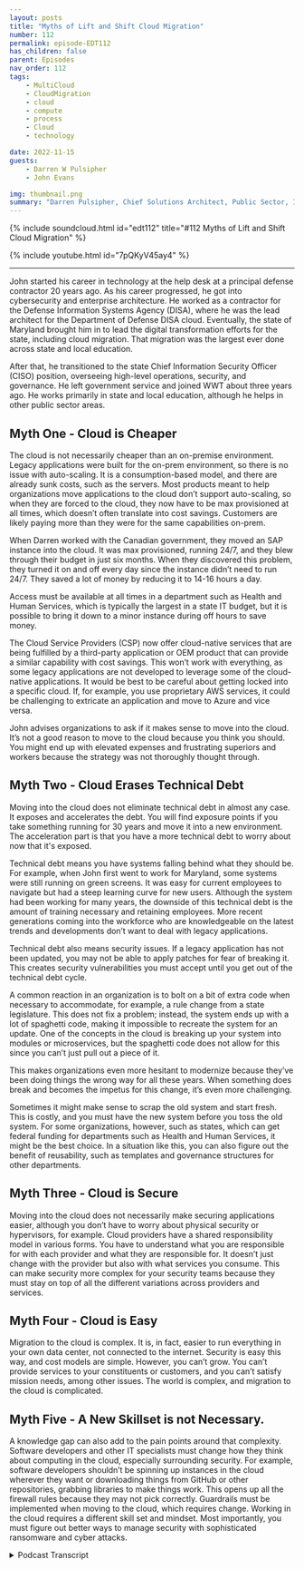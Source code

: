```yaml
---
layout: posts
title: "Myths of Lift and Shift Cloud Migration"
number: 112
permalink: episode-EDT112
has_children: false
parent: Episodes
nav_order: 112
tags:
    - MultiCloud
    - CloudMigration
    - cloud
    - compute
    - process
    - Cloud
    - technology

date: 2022-11-15
guests:
    - Darren W Pulsipher
    - John Evans

img: thumbnail.png
summary: "Darren Pulsipher, Chief Solutions Architect, Public Sector, Intel, and John Evans, Chief Technology Advisor, WWT, discuss five lift and shift cloud migration myths."
---
```


{% include soundcloud.html id="edt112" title="#112 Myths of Lift and Shift Cloud Migration" %}

{% include youtube.html id="7pQKyV45ay4" %}

---

John started his career in technology at the help desk at a principal defense contractor 20 years ago. As his career progressed, he got into cybersecurity and enterprise architecture. He worked as a contractor for the Defense Information Systems Agency (DISA), where he was the lead architect for the Department of Defense DISA cloud. Eventually, the state of Maryland brought him in to lead the digital transformation efforts for the state, including cloud migration. That migration was the largest ever done across state and local education.

After that, he transitioned to the state Chief Information Security Officer (CISO) position, overseeing high-level operations, security, and governance. He left government service and joined WWT about three years ago. He works primarily in state and local education, although he helps in other public sector areas.

## Myth One - Cloud is Cheaper

The cloud is not necessarily cheaper than an on-premise environment. Legacy applications were built for the on-prem environment, so there is no issue with auto-scaling. It is a  consumption-based model, and there are already sunk costs, such as the servers. Most products meant to help organizations move applications to the cloud don’t support auto-scaling, so when they are forced to the cloud, they now have to be max provisioned at all times, which doesn’t often translate into cost savings. Customers are likely paying more than they were for the same capabilities on-prem.

When Darren worked with the Canadian government, they moved an SAP instance into the cloud. It was max provisioned, running 24/7, and they blew through their budget in just six months. When they discovered this problem, they turned it on and off every day since the instance didn’t need to run 24/7. They saved a lot of money by reducing it to 14-16 hours a day.

Access must be available at all times in a department such as Health and Human Services, which is typically the largest in a state IT budget, but it is possible to bring it down to a minor instance during off hours to save money.

The Cloud Service Providers (CSP) now offer cloud-native services that are being fulfilled by a third-party application or OEM product that can provide a similar capability with cost savings.  This won’t work with everything, as some legacy applications are not developed to leverage some of the cloud-native applications. It would be best to be careful about getting locked into a specific cloud. If, for example, you use proprietary AWS services, it could be challenging to extricate an application and move to Azure and vice versa.

John advises organizations to ask if it makes sense to move into the cloud. It’s not a good reason to move to the cloud because you think you should. You might end up with elevated expenses and frustrating superiors and workers because the strategy was not thoroughly thought through.

## Myth Two - Cloud Erases Technical Debt

Moving into the cloud does not eliminate technical debt in almost any case. It exposes and accelerates the debt. You will find exposure points if you take something running for 30 years and move it into a new environment. The acceleration part is that you have a more technical debt to worry about now that it's exposed.

Technical debt means you have systems falling behind what they should be. For example, when John first went to work for Maryland, some systems were still running on green screens. It was easy for current employees to navigate but had a steep learning curve for new users. Although the system had been working for many years, the downside of this technical debt is the amount of training necessary and retaining employees. More recent generations coming into the workforce who are knowledgeable on the latest trends and developments don’t want to deal with legacy applications.

Technical debt also means security issues. If a legacy application has not been updated, you may not be able to apply patches for fear of breaking it. This creates security vulnerabilities you must accept until you get out of the technical debt cycle.

A common reaction in an organization is to bolt on a bit of extra code when necessary to accommodate, for example, a rule change from a state legislature. This does not fix a problem; instead, the system ends up with a lot of spaghetti code, making it impossible to recreate the system for an update. One of the concepts in the cloud is breaking up your system into modules or microservices, but the spaghetti code does not allow for this since you can’t just pull out a piece of it.

This makes organizations even more hesitant to modernize because they’ve been doing things the wrong way for all these years. When something does break and becomes the impetus for this change, it’s even more challenging.

Sometimes it might make sense to scrap the old system and start fresh. This is costly, and you must have the new system before you toss the old system. For some organizations, however,  such as states, which can get federal funding for departments such as Health and Human Services, it might be the best choice. In a situation like this, you can also figure out the benefit of reusability, such as templates and governance structures for other departments.

## Myth Three - Cloud is Secure

Moving into the cloud does not necessarily make securing applications easier, although you don’t have to worry about physical security or hypervisors, for example. Cloud providers have a shared responsibility model in various forms. You have to understand what you are responsible for with each provider and what they are responsible for. It doesn’t just change with the provider but also with what services you consume. This can make security more complex for your security teams because they must stay on top of all the different variations across providers and services.

## Myth Four - Cloud is Easy

Migration to the cloud is complex. It is, in fact, easier to run everything in your own data center, not connected to the internet. Security is easy this way, and cost models are simple. However, you can’t grow. You can’t provide services to your constituents or customers, and you can’t satisfy mission needs, among other issues. The world is complex, and migration to the cloud is complicated.

## Myth Five - A New Skillset is not Necessary.

A knowledge gap can also add to the pain points around that complexity. Software developers and other IT specialists must change how they think about computing in the cloud, especially surrounding security. For example, software developers shouldn’t be spinning up instances in the cloud wherever they want or downloading things from GitHub or other repositories, grabbing libraries to make things work. This opens up all the firewall rules because they may not pick correctly. Guardrails must be implemented when moving to the cloud, which requires change. Working in the cloud requires a different skill set and mindset. Most importantly, you must figure out better ways to manage security with sophisticated ransomware and cyber attacks.


<details>
<summary> Podcast Transcript </summary>

<p>﻿1</p>
<p>Hello, this is Darren</p>
<p>Pulsipher, chief solutionarchitect of public sector at Intel.</p>
<p>And welcome to Embracing</p>
<p>Digital Transformation,where we investigate effective change,leveragingpeople, process and technology.</p>
<p>On today's episode, the Myths of Liftand Shift to the Cloud with special guest</p>
<p>John Evans, Chief Technology Advisorat WWT John, welcome to the show.</p>
<p>And thank you for for for having me.</p>
<p>It's my pleasure.</p>
<p>You come highly regardedfrom someone that left</p>
<p>WWT and came to Intel and that's Hannah.</p>
<p>I know you know who Hannah is,and we're glad we have her.</p>
<p>Sorry we stole her from you.</p>
<p>But we're happyto have Hannah on our team.</p>
<p>So a shout out to Hannah on that one?</p>
<p>Absolutely. She definitely deserves it.</p>
<p>I'm still a little bitter.</p>
<p>I'm totally kidding. But no.</p>
<p>And it is is is awesome.</p>
<p>I totally concur. They'regreat.</p>
<p>So, John, tell us a little bitabout your background and your history,how you got involved in technologyand all that.</p>
<p>Okay.</p>
<p>So been involved in technologyfor about 20 years now,started actually during collegein a in a helpdesk.</p>
<p>So I think that's not an uncommon startfor a lot of technologistsstarting off and helped us.</p>
<p>But I started off doing Tierone support in amajor defense contractor, helped ustheir internal help helpdesk and thenjust started moving on from from theremove that into a NOCas a service type of positionstarted getting moreinto the cybersecurity side the enterprisearchitecture side worked for DISAfor a few years as a contractorhelping to architect the DOD,the DISA Cloud.</p>
<p>I was one of the lead architects for thatand theneventually came to the state of Marylandwhere I was brought in to leadthe cloud migration, digitaltransformation efforts for the state.</p>
<p>They became aware of the work</p>
<p>I'd done on the cloud, so they brought mein to help out with their cloudand after a few yearsof doing that,</p>
<p>I transitioned to the State CSO position.</p>
<p>So got to seeat a at a high level,got to do the operationsside as well as the securityand governance side.</p>
<p>And then about three years ago</p>
<p>I left government serviceand came over to WWTand it's been awesome here since.</p>
<p>So are you still doing a lotin the public sector with WWT?</p>
<p>I mean, because your whole careerhas been in the public sector.</p>
<p>Yeah, no doubt. Yeah, absolutely.</p>
<p>I work primarily in state,local and education.</p>
<p>Help out a little bitin some other public sector.</p>
<p>But I've really kind of focusedmore on the statelocal in educationover the last year or so.</p>
<p>I guess there's still help outin some other areas, things like,you know, zerotrust road maps coming up with the</p>
<p>WWT sort of way of doing things and cybercyber consulting.</p>
<p>So those types of of initiatives that arekind of crossing the different verticalswithin public sector.</p>
<p>I still help out with,with, with those as as well.</p>
<p>You know whatwe're going to have to are non-retail.</p>
<p>You have to come back on the showand talk about securitysince you were a see.</p>
<p>So we're going to have to do thatbut not today.</p>
<p>Today, today we're doing lift and shiftthe myth of lift and shift.</p>
<p>You've done several cloud migrations.</p>
<p>It sounds like.</p>
<p>I've I've beenvery involved in two very large ones.</p>
<p>So if you think ofthe Department of Defense, that's yeah.</p>
<p>Yeah. That's a huge. One.</p>
<p>And then State of Maryland is a</p>
<p>I just learned this actuallyabout a couple of months agotalking to one of the major cloud serviceproviders that the program I let it</p>
<p>Maryland is still the largestcloud migration ever to be doneacross state local education.</p>
<p>So wow that's amazing. Yeah.</p>
<p>So 2 to 2 pretty big ones.</p>
<p>All right.</p>
<p>So a lot of we we all want to hearwe all want to hear how that went.</p>
<p>Right.</p>
<p>And we and we name the episode todaythe the myths of lift and shift.</p>
<p>I've I've seen this myself</p>
<p>I've helped some organizationsgo through this migrationand the way that cloud is soldinitially was just move your workloadsjust move everything right.</p>
<p>And so what have you found?</p>
<p>Well, I mean, let's start off at rightat the beginning with that firstwhat's the first myth?</p>
<p>So I think that there's kind of four majorlifts, I guess.</p>
<p>But let's start with the.</p>
<p>First one beingclouds cheaper.</p>
<p>And it's not not necessarily,you know, when you lift and shift,a lot of the timesyour applications were builtfor an on premise environment.</p>
<p>So there was no issue with thingslike auto scaling.</p>
<p>They didn't have to bedevelopedwith some of these cloud concepts in mind.</p>
<p>Some of thesemore of consumption basedconcepts in mind.</p>
<p>So when you think about auto scaling,that wasn't somethingthat was built into a lot of your legacyapplications.</p>
<p>So and, and a lot of the</p>
<p>I don't want to mentionany names of, of products,but there's products out therethat will help customersor help organizationsmove an application into the cloudmajority of those productsdon't support auto scaling either.</p>
<p>So what you've got is when you moveyour application to the cloud, younow have to be max provisioned at alltimes.</p>
<p>Being max provisioning all at all timesmeans a lot more money,whichdoesn't often translate into cost savings,especially if you've already paidfor a server, you already paid forwhatever environment you'reyou're hosting the applicationand now you move it in the cloud,you're having to max provision at at alltimes.</p>
<p>You're not able to automate scale.</p>
<p>So you're not really makinguse of a consumption based model which isthe main costsavings mechanism in the cloud.</p>
<p>And now customers are actually paying morethan they werefor the same capability on premise.</p>
<p>You know, I have a great example that Iwas doing work in the Canadian governmentand this was at the early days of themusing the cloudand they moved in SFP instanceinto the cloud and SAP.</p>
<p>And since that they ranand they moved it in the cloud.</p>
<p>Same thing, Max provisioned runningand they blew through their budgetjust blew through itright in like six months,the year budget completely blew fluid inand they were complainingback to the cloudservice provider,what in the world is going on here?</p>
<p>And they quickly learned that well,that instancedid not need to be running 24 seven.</p>
<p>They only really needed it</p>
<p>I think they finally got it downto 14 five.</p>
<p>So they actually turned it on and offevery day.</p>
<p>Yeah.</p>
<p>Which it sounds silly, but.</p>
<p>But it saved them gobs of money.</p>
<p>So you're right,it's a different mentalitybecause the cost is consumption based,which isa completely different model than whatwe're used to in in our data center.</p>
<p>It's sunk costs in our data center. Right.</p>
<p>Yeah.</p>
<p>Well, and you know, if you think about</p>
<p>Health and Human Services,which is typically the largest,</p>
<p>I would say it budgetwithin state government,if you just think about that,we can't turn off a lot of the accessto these services, you know, applicationsfor eligibility servicesas a for instance, you can't turn them offa certain times of day.</p>
<p>They have to be available all the time.</p>
<p>But if you're able to auto scale,</p>
<p>I mean, you couldyou could bring that downto the smallest instance,probably that, you know, a cloud serviceprovider or CSP offers,you know, in those off hours.</p>
<p>So it's still running,is still there, still available.</p>
<p>Somebody needs it, but you're hardlyrunning through any money at all.</p>
<p>Whereas if you're not able to auto scale,you're not coming down to a small instanceand you're having to run at thatlarge size,even in those hours where nobody's used.</p>
<p>So it is is that the main saveror is that the main thingthat helps realize that cloud is cheaper,is understanding the consumption modeland in changing the your operationsand or your applicationto fit that model better?</p>
<p>Or are there other factors that are inthat are contributing to your your bill?</p>
<p>So there's others, but that one'sprobably the easiest to to talk through.</p>
<p>And it's got it'sarguably the largest cost savingsmechanism is that that auto scalingthe consumption base based modelother things that you can considerthat I would sayyou could put into that same bucketare some of the cloud native services.</p>
<p>So each of the cloud providers,each of the CSP offersservices thatnow inmost organizations are being fulfilledby some third party applicationson some OEM product.</p>
<p>Now, if you move into the cloud,you'll typically geta cost savingsfor a similar type of capability.</p>
<p>They typically most of the CCP's offersome of those capabilitiesat a pricethat would be less than if you were to goto a third party vendor, an OEM,whatever you were in.</p>
<p>Running yourselfin. Your on premise environment.</p>
<p>And a lot of timesit'll be managed or in someat some level managed by by the CSP.</p>
<p>So there's, you know, the potential thereto take some work off of your workforce.</p>
<p>Also.</p>
<p>So there's a lot of attractive piecesto doing that.</p>
<p>Part of the problem,there's a couple of problems with that.</p>
<p>One is, again, a lot of these legacyapplications, they're not developedto be able to leveragesome of the cloud native applications.</p>
<p>So you won't be able to do everyeverything that, you know,you read a white paper maybe, and sayshow great the CSP offering is.</p>
<p>Your applicationmay not be able to consume that.</p>
<p>The other issue there is lock in.</p>
<p>So if you use those services quite a bit,it's very easyto get locked in to that specific cloudif you need to for some reason,whether it's cost, whether it's licensing,you need to move your applicationnow to another cloud environment.</p>
<p>But you know, just say innot trying to sayone is better than the other by any means,let's say you need to move from the U.S.to to to Azure.</p>
<p>If you've used a whole bunch of services,it could be very difficult for youto extricate your application,you know, break all the tieswith the services, move to Azure.</p>
<p>But the same is exactly true.</p>
<p>Moving from Azure table use.</p>
<p>I'm not I was just using the right.</p>
<p>Now it's that typical vendorlockdown thing that people worry about.</p>
<p>Right and it's real in the cloud for sure.</p>
<p>It's probably more soit's it's more of a concern, I would say,in the cloud than I've seen itbe in the past, because you canleverage so many services acrossso many different areasof of your stack.</p>
<p>You know what it kind of reminds me of?</p>
<p>It reminds me of the server warsin the nineties and early 2000.</p>
<p>Do you remember thatyou had to compile your codefor Solaris or Ajax or HP Unix?</p>
<p>And then Linux came alongand rattled everyone's cages.</p>
<p>And now we don't worry about stufflike that.</p>
<p>Yeah. At all in the data center.</p>
<p>So I'm wondering,do you think we'll ever get to the pointwhere the cloud service providersare relying on proprietary</p>
<p>SAS offerings that lock people in?</p>
<p>Do you think the people will getfrustrated enough where they move to likewhat happened with Linux?</p>
<p>I Linux was just earth shatteringto all these big companies that hadthese proprietary operating systems.</p>
<p>I don't know that the CCP'swill want to do that only because it.</p>
<p>Well, yeah, Iif I'm locked into your environment,</p>
<p>I'm going to keep paying youmy consumption costs.</p>
<p>So there's is sort of that's whythey offer it at a lowercost is to get you locked in is.</p>
<p>That is to get you. Locked. Yeah.</p>
<p>So that you'reyou're then going to continuepaying consumption cost to themand not move off to anotherclass. So they all sort of</p>
<p>I would guess.</p>
<p>Like a drug dealer,let's just say what it is.</p>
<p>Okay. Well.</p>
<p>They probablythey want to get you hooked now.</p>
<p>Of course they do.</p>
<p>I mean, this isthis is a normal business model, right?</p>
<p>I'm going to entice youwith better services at a lower priceto get you locked in so that you canconsume additional services.</p>
<p>Yeah. Yeah.</p>
<p>I but you still bring back the pointthat sometimes your legacy applicationsthat maybe you can't afford todate, you can't afford to.</p>
<p>What's the rightwhere you can't afford to replacethat may prevent youfrom actually moving to the cloudand or using some of these servicesbecause of the cost.</p>
<p>I would say good I Mike,</p>
<p>I would say don't move into the cloudunless you can do it the right way.</p>
<p>And I think that's part of why, you know,we want to call it that's part of whythis ismaybe called the myth of lift and shift.</p>
<p>If you'reif you're not able to move into the cloudfor whatever reason,if you're not able to do it the right way,take a good, hard look in the mirrorand say, why am I moving into the cloud?</p>
<p>Why am I, you know,what is my reason for doing this?</p>
<p>Maybe you haveyou know, legislationthat says that you have tomove into the cloudor we have to be out of a data center.</p>
<p>Okay. Well,that that that's a good reason.</p>
<p>That's a pretty big motivator right there.</p>
<p>That's a great reason.</p>
<p>But if it's just to saythat you're in the cloud,you know. Not a good.</p>
<p>Not not a good reason, you're probablygoing end up costing yourself more.</p>
<p>You're probably going to end upfrustrating both your superiorsand your workers because the strategyhasn't been fully thoughtthrough.</p>
<p>Let's talk about technical here.</p>
<p>This is a good one. Okay.</p>
<p>Yeah. Yeah.</p>
<p>Because I'm seeing this in in huge droves.</p>
<p>Right.</p>
<p>It's a big.</p>
<p>Problem. Absolutely.</p>
<p>And people think a lot of timesthat by moving into the cloud that they'regoing to fix their technical debtor eliminate theirsome portion of their technical debt.</p>
<p>Doing the lift and shift doesn'teliminate your technical debt.</p>
<p>In almost any case.</p>
<p>That doesn'tit actually expose it more 100%.</p>
<p>That was going to be the next point.</p>
<p>It can expose itmore and accelerate it evenaway. Explain it.</p>
<p>I understand the exposebecause I'm now taking somethingthat's been running for 30 yearsand moving it into a new environment.</p>
<p>I am going to find exposure points.</p>
<p>But what's what's the acceleration part?</p>
<p>I don't know.</p>
<p>I think it's kind of the same concept iswhen I thinkwe're kind of saying the same thing,you know, by, okay, you're exposing it.</p>
<p>But I guess what I was,you know, the other by sayingthat it's accelerating it'syou know, you'venow you have more technical debtto sort of worry about.</p>
<p>So whether you look at thatas more technical debt being exposedor whether it happening,accelerate your technical debt.</p>
<p>Either way, you have more technical debtto kind of worry about in some ofthose cases.</p>
<p>All right.</p>
<p>Let's walk through an example,because I think some of the people hearthat word, technical debt.</p>
<p>I think they think they know what it is.</p>
<p>But let's walklet's walk through an example.</p>
<p>What would be a gooda good, easy case to understand.</p>
<p>So I can I can look and seeif I'm having the same issues.</p>
<p>So you move into that well.</p>
<p>So first of all, technical debt isoften sort of the,</p>
<p>I guess, colloquial kind of termfor systems that are kind of fallingbehind what they should be.</p>
<p>So when you're not making updatesto your system, when those systems I mean,when I came in to the state of Marylandas a for instance, we had systemsthat were still running on green screenswhere the, you know, the.</p>
<p>The 81 VTI 100 terminals.</p>
<p>Yeah.</p>
<p>The operators were, you know, they wouldthey would hit, you know,whatever code five or somethingand it would bring up a new screenand like there was no navigationthat was happening therefor people who had been using that systemfor ten years.</p>
<p>It was super easy forfor for them to navigatefor someone just coming into the system.</p>
<p>I sat down at a terminal one day.</p>
<p>I couldn't figure outhow to make anything work on this thing.</p>
<p>Like, and then and the and,and the book is this thick, you know,to to learn all the commandsand everything. Sonot a super great user experience thereand a super steep learning curve there.</p>
<p>So that was well,</p>
<p>I want to stop you for a second there,but it's working.</p>
<p>That's well, it's working for those peoplewho have been there ten years.</p>
<p>Oh, gotcha.</p>
<p>But but what's the what's thewhat's the danger incarrying technical debt like that?</p>
<p>I mean, it workswell, but I mean,what's the downside of that?</p>
<p>Well, so anytime I have to bring insomebody new when it's a lot of trainingto get them brought up and brought up tospeed, there's a lot of doubt downsides.</p>
<p>You know, one of the downsidesthat people don't often think about,especially when you're talking about ina government space, is employee retention.</p>
<p>So, you know, millennials,any of the newer generations, I guess,that are coming into the workforce,which is, you know, you want to havesomeone who is knowledgeable on the latesttrends and developments around caseworkas a as a for instance.</p>
<p>So if you're trying to attractthose top caseworker talents out of schoolwho are up on the newest, not knowledge,they're not going to want to come inand learn a green screen.</p>
<p>They're not going to want to come in andand deal with these legacy applications.</p>
<p>So we were seeing a high amountof turnoverof very qualified peoplecoming in after a couple of months.</p>
<p>They're like,you know, I've had enough of this.</p>
<p>I'm washing my hands of this place.</p>
<p>I'm out of here. That is fast.</p>
<p>I never would havethought I never would have thoughtof employee retention with technical debt.</p>
<p>Yeah,but that's an interesting correlation.</p>
<p>Yeah, that's cool.</p>
<p>I mean, it was one of our biggest issuesin in one of the agencieswas the amount of peoplewho were turning over andwe think it was directly attributableto some of the technical debtthat we had in some of our systems.</p>
<p>You know,when you have technical debt also,there's there's security issues.</p>
<p>If I.</p>
<p>Think.</p>
<p>If I have an old legacy applicationthat hasn't been updated, I mean, I sawthis firsthand more times than than</p>
<p>I would like to have to think about, but</p>
<p>I may not be able to apply patchesto that to that system.</p>
<p>There may be a fearthat I'm going to break it.</p>
<p>This is an outdated operating systemthat it's that it's running on.</p>
<p>I may not be able to applypatches, therefore,</p>
<p>I've got six security vulnerabilities that</p>
<p>I just have to accept until we can get outof that technical debt cycle.</p>
<p>As a C.</p>
<p>So that must have driven you crazy it.</p>
<p>Now when I say I had to actually acceptwe had a risk acceptance processwhere the head of the agencyactually had to accept them,but it was still not a nota pleasant process for for years.</p>
<p>I bet not now.</p>
<p>Did you did you see a lot of thatin the space in operational technologyor was this in your i.tenvironment as well?</p>
<p>Oh, this was in the I.T. environment</p>
<p>I'm talking about. Oh, yeah.</p>
<p>And I'm talking because I can</p>
<p>I've seen that a lot in the OT space.</p>
<p>It's been doing that same job.</p>
<p>That pump has been pumping waterfor the last 30 years on Windows 95 box.</p>
<p>I'm not touching it. Never, ever. Right.</p>
<p>I'll just keep it connectdisconnected from the internet.</p>
<p>That's kind of mentality, the Iot guys.</p>
<p>But in the IT space, that's</p>
<p>I mean, that's a whole different beast.</p>
<p>Oh yeah. No, it was a real thing.</p>
<p>We had applications that were runningoutdated operating systems, couldn'tapply patches to them because they wouldit would break the system essentially.</p>
<p>So they just had to acceptthe agency had to accept the risk thatsomething real bad may happenhere.</p>
<p>What about cost.</p>
<p>To maintain these legacy,this technical debt?</p>
<p>The first thing that comes to my mindis COBOL systems, how much you have to paya COBOL programmerto come and fix problems.</p>
<p>Oh yeah.</p>
<p>And I mean, we laugh about it, but there'sa lot of COBOL out there still running.</p>
<p>The IRS usessome and I know a lot of other statesare still using mainframesthat run COBOL on them.</p>
<p>Yeah.</p>
<p>So COBOL in itself,</p>
<p>I mean, there are some things</p>
<p>COBOL is really good at and so it's notnecessarily a bad language on its own.</p>
<p>The problem is two things.</p>
<p>One is the lack of talent out there around</p>
<p>COBOL still.</p>
<p>So now you're having to payexorbitant pricesto get someone in who understands it.</p>
<p>But another big problemthat relates back tothe technical debtis a lot of these systems.</p>
<p>So again, I'm not talking the healthand in the services space,that's an easy example for forfor for me to give.</p>
<p>But it happens across motor vehicledepartments, happens in other places.</p>
<p>Also, there's rule changesthat that come down eitherfrom the state legislature,maybe from the feds, from CMS,and they they make tweaksto your eligibility programs.</p>
<p>Very avery common reaction tothat is for someone to sort ofor for an agency,</p>
<p>I guess, to kind of bolt on,</p>
<p>I'll say a little bit extra codeto account for these these these tweaks.</p>
<p>Right.</p>
<p>So they're not actuallyreally going in and and fixing the system.</p>
<p>They're essentially kind of, you know,adding on something a little bit extrathat will that thatthat will achieve the required result.</p>
<p>The problem withthis is in this release backto the concept of technical debt,you end up with a ton of spaghetti code.</p>
<p>And then so now when you do want to updateyour, your,your systems, there's no way to recreatethese systems, essentially.</p>
<p>So it becomes this very dauntingtask to the point where it makespeople almost want to continuein the technical debt cyclebecause they're like, well,</p>
<p>I can't just like, I can't break this up.</p>
<p>You know, one of the common conceptsnow in around cloud isbreaking up your system into modulescontainerized, right?</p>
<p>Yeah.</p>
<p>I've heard I've heard that first approach.</p>
<p>The way the spaghetti code is written now,</p>
<p>I have no way typicallyof breaking these up into modules,breaking these up into microservices.</p>
<p>So now it's I have to do all of it.</p>
<p>I can't just pull outa little piece of it.</p>
<p>So that makes people even more hesitantto move towards this modernization effortbecause they've been doing things wrongfor all these years now.</p>
<p>It's like when something does break,when, when,when they're when there is the impetusfor this change, it's it's even harder.</p>
<p>So that tells me</p>
<p>I need to tell my kids to learn COBOL.</p>
<p>They will have a job forever.</p>
<p>Well, I think the other option there is we</p>
<p>I mean, one of the other options thereand this is what we had to largely doin Maryland, you just essentially scrappedthe old program. You.</p>
<p>Yeah, but aren't won't services go downfor your constituents and you don't.</p>
<p>Scrap it until you have a new programbuilt to replace it.</p>
<p>Right.</p>
<p>But but basically you have to rebuild.</p>
<p>You have to go back, look at.</p>
<p>Go go from scratch, look at the old.</p>
<p>Graduated from scratch,rebuild something new.</p>
<p>And then you can scrap the old one.</p>
<p>That's coststhat cost a lot of money. It does.</p>
<p>There's someso likewhen we got our cod migration of Maryland,one of the reasons we startedwith Health and Human Servicesis because there's a lot of federalfunding dollarsout there to help with these migrations.</p>
<p>So what we were able to do,</p>
<p>I mean, the program at Maryland ended upbeing about a $500 million program overthe life of it, and it's not done yet.</p>
<p>Goodness.</p>
<p>But it was paid for by about 70%or more, probably more than that, 70something percentby the federal government.</p>
<p>So the state didn't have to put up nearlyas much moneyfor a lot of these activities.</p>
<p>When you're updating a medicaid systemas a for instance,when you're developing the Medicaidsystem, moving the Medicaid systeminto the cloud, the federal governmenttypically pays for 90% of all the costs.</p>
<p>So the states were responsible for 10%.</p>
<p>So if a state is doing this, you know,if they're really thinking about costsand how to optimize their money,if you start in the healthand human services space,you can get up to 90%or a lot of these activitiespaid for by the federal government.</p>
<p>You can keep things like your your cloudformation template, some of your turf.</p>
<p>So, you know, the the templates forfor saying these things up the governancestructures, all those things are reusableacross the entire enterprise later.</p>
<p>So yeah,so you have reusability that you built.</p>
<p>In, you have reusable,you're paying for a fraction of whatyou would have to payif, say, central I.Tor maybe Department of motor vehiclesor someone i don't knowwhat the matches on divvy, butif you started another agency,you may have to pay significantly moreout of your state funds than if you starton the health human services on health.</p>
<p>And this totally makes a lot of sense,right, because you also build up youryour muscle memory onhow to do this sort of stuff.</p>
<p>Right. Which can be daunting.</p>
<p>It sounds like a.</p>
<p>Lot of people think that by movinginto the cloud, well, the cloud is secure.</p>
<p>I can move into the cloud,and that's going to make securingmy applications easier.</p>
<p>But that's not always the case either.</p>
<p>It's very important.</p>
<p>So it'll be us and all the all the CCP'shave some version of it.</p>
<p>I'm most versed in the WCFwhere I have somethingon my cert, so it's easiestfor me to talk about that in some cases.</p>
<p>But they have what's calledthe shared responsibility model.</p>
<p>Yeah, they all have it.</p>
<p>They all have the the model,but they differ.</p>
<p>This is one thing that got me tricky.</p>
<p>You know, they differjust a little bit in each one.</p>
<p>So there's this weird overlap,right, where, you know, things are secure,but then there's this gap.</p>
<p>Yeah, you have to be real careful.</p>
<p>That was kind of the point</p>
<p>I'm making is you have to be real carefulof understanding in each CSP Exactly.</p>
<p>To your point,it's a little bit different.</p>
<p>So you have to understandexactly what you're responsiblefor in each of the CCP'sand exactly what they're responsible for.</p>
<p>And it doesn't just change by, say, a CSP,it changes by which servicesyou're consuming in that system and CSP.</p>
<p>So it's very importantthat your security teams, it'sit's almost more complex in some casesto figure outexactly what I'm responsible for,make sure that I'm staying on top of thatversus what they're responsible for.</p>
<p>You know, it's almost like likea racing matrix across the different CSPsand across the different productsthat you have.</p>
<p>But if you don't keep up on that,you could have vulnerabilities out therewhere CSP knows thatthey're not responsible for it,but your team may not.</p>
<p>So security in the cloudif it's not necessary.</p>
<p>There's a couple of thingsyou don't really have to worry about.</p>
<p>You worry about things like hypervisorsand stuff, stuff, stuff like that.</p>
<p>Or even physical security.</p>
<p>Physical security, yeah.</p>
<p>But it doesn't necessarily make it easier.</p>
<p>It's it's still complex.</p>
<p>You still have to be on the stuffthat you're responsible for.</p>
<p>And it can be difficult to knowwhat you're responsible for at timesunless you're well, well versed in cloud.</p>
<p>Have have you ever taken an approach?</p>
<p>Well, the security is ultimatelyyour responsibility anyway.</p>
<p>Have you ever run into thein the in the case where you arestepping on the security measuresof the cloud service provider?</p>
<p>Are they ever in conflict?</p>
<p>Have you have you run into that case?</p>
<p>I don't.</p>
<p>I'm trying to think if I ran into that,</p>
<p>I can't think of where I ran into that.</p>
<p>I have run into the reverseof that, though,where someone thoughtthe CSP was responsible for somethingand it's like,no, you're responsible for for for that.</p>
<p>If you give me enough time, I maybe</p>
<p>I'll come up with an answer on that one.</p>
<p>I just I haven't heard of one ear.</p>
<p>I so in my gut</p>
<p>I'm constantly thinking, well,ultimately I'm responsibleanyway for, for security of my stuff.</p>
<p>It's my stuff, right?</p>
<p>So maybe if I am a little overzealousand step on the cloud service providersa little bit, I think that might be okaybecause it's it's better to bea little over cautious than have a gap.</p>
<p>So I think I don't know I this is well.</p>
<p>So that makes a lot of sense.</p>
<p>And if you have</p>
<p>I'm going to be a little bit specious herein interpreting what I'm saying.</p>
<p>But if you have unlimited funds,then that's a great approach.</p>
<p>Oh yeah, you can.</p>
<p>If if you have.</p>
<p>Yeah. I don't have unlimited funds.</p>
<p>So if you have to make tradeoffsand you have to prioritize.</p>
<p>You know, there's.</p>
<p>Even cases that I could point to,</p>
<p>I don't want tomaybe reference anything directlybecause I don't knowif that would be politically proper.</p>
<p>But cases where if the risk of an incidentwas less costlythan the riskof fixing that vulnerability,just let that. Take that risk.</p>
<p>Just let it roll.</p>
<p>You know what? That's a normal.</p>
<p>That should be in your riskassessment plans that you do.</p>
<p>That's part of a life of a CSO.</p>
<p>So that tells mewhen you're moving to the cloud,it adds to your risk profile.</p>
<p>Most definitely.</p>
<p>Right.</p>
<p>And you said it's more complex.</p>
<p>I totally agree with you there.</p>
<p>And in fact, people said, oh,the cloud is easy,not easierthan just runningbecause it's so much easier if I just runeverything in my own little data centerand I'm not connected to the Internet.</p>
<p>Right.</p>
<p>I mean, security's easy,my cost models simple.</p>
<p>But I can't grow. I can't grow.</p>
<p>I can't provide servicesto, you know, my constituents.</p>
<p>I can't satisfy mission needs,all those sorts of things.</p>
<p>So we're living in this complex world.</p>
<p>We have to understand thatmigration to the cloud is complex.</p>
<p>Absolutely.</p>
<p>And I mean,when we were first moving into the cloud,both on the DOD side and in Maryland,</p>
<p>I've got very specific exampleswhere the security team would say,no, you can't do that.</p>
<p>You can't set the firewall rules to that.</p>
<p>And it's like, well,you just don't understand the way thatthe way that these conceptswork in the cloud, it's not the same. Soit's complex.</p>
<p>And, you know, there's a knowledgegap a lot of times when you're firststarting off moving it to the cloud also.</p>
<p>So that adds to some of the pain pointsalso around that complexity.</p>
<p>So I think he's just found a fifth math.</p>
<p>It's and it is you need to scale up.</p>
<p>Yeah you can't</p>
<p>I mean you need to learn about it, right.</p>
<p>That's something that youyou can't just I think and I willblame software developers.</p>
<p>I am a software developer.</p>
<p>I caused this problem in inside Intel.</p>
<p>I causes problem to a lot.</p>
<p>Right. Oh,</p>
<p>I can just spin up instances in the cloud.</p>
<p>I can do whatever I want.</p>
<p>Oh and oh I need to downloadthings out of GitHuband you know, out of all these otherrepositories where I'm just grabbinglibraries to make things work.</p>
<p>So I open up all the firewall rules because I'm too lazy to pick the right ports,right?</p>
<p>So yeah, so I'm skilled enoughto spin up an instance, but that's not,that's not the same.</p>
<p>I'm right.</p>
<p>I'm. I'm glad you didn't work in.</p>
<p>I'm just kidding.</p>
<p>Oh, believe me. Believe me.</p>
<p>I've interviewed our cloud.</p>
<p>Our cloud broker team, and they go, Yeah,we know who you are, Darren.</p>
<p>Yeah, we know exactly who you are.</p>
<p>And they did, they did wonderful things byputting security underneath me without meknowing.</p>
<p>Yeah.</p>
<p>And that's a great.</p>
<p>In my own instances and, and there's so,so it's a different skill set.</p>
<p>It's a different wayof thinking of compute.</p>
<p>And I think that's our number five isyou have to change your mindset,you have to scale upon because these are different ways ofdoing compute than we've done in the past.</p>
<p>And that's a great you know,what you were talking about there.</p>
<p>It's a great example of howwe need some different types of guardrailswhen you're moving into the cloud,there has to beyou know,somebody shouldn't be able to from afrom anenterprise managed cloud environment.</p>
<p>They should not be allowed to go out andpull from whatever library they want to.</p>
<p>They should be limited to be ableto pull from from certain environments.</p>
<p>John,you just scared every software developer.</p>
<p>If you need to have something,tell me and we'll approve itand we'll get it into the library andthen you can pull from so from that also.</p>
<p>But you're slowing me down.</p>
<p>Just slow me down and you.</p>
<p>Got to have security too, so.</p>
<p>Oh, I know, I know.</p>
<p>I, I totally, I totally agreewith you there, but I can tell youfrom my perspective, I'm like,</p>
<p>Then forget it, I'll just write it.</p>
<p>I'll just go outside of the corporate,because that's where Shadow it came from.</p>
<p>That's why people do it. Peoplethat's why people do it.</p>
<p>Yeah. Yeah.</p>
<p>So we've got to figure out better waysto manage, especially in today's world.</p>
<p>Holy cow.</p>
<p>Yeah.</p>
<p>The ransomware attacks.</p>
<p>The cyber attacks, though,the sophistication of the attacksare outrageous.</p>
<p>Yeah, I mean, we had bots crawling the weblooking for any sort of datathat could be Marylandtype of data looking for.</p>
<p>And we found a development environmentin another countrywith an unlocked S3 bucket.</p>
<p>That was some of some of our code.</p>
<p>There wasn'tany of our sensitive information in there.</p>
<p>It was open source code,but it was code thatwe had adapted a little bit.</p>
<p>So it wasn't it wasn't this bad. For afunny enough, though,there actually was another state datain that bucketthat they were using for test purposes.</p>
<p>So some of our code base was was in there.</p>
<p>It was open source, like I said.</p>
<p>So it wasn't, wasn't hugely concerningfrom our perspective,but I had to call that other state systemsince becoming a good friend of mineand explained to him, Hey, I think I found</p>
<p>PII information of your citizensthat they're running againstin order to validate.</p>
<p>How did that conversation go?</p>
<p>I got a colorful call on a Saturdaymorning as I was heading to breakfast.</p>
<p>So this is John.</p>
<p>This has been wonderful,great, great information.</p>
<p>Things we need to think about.</p>
<p>So thankyou so much for coming on the show.</p>
<p>It's my pleasure.</p>
<p>I enjoyed talking with youand looking forward to doing this againsometime soon.</p>
<p>Thank you for listeningto Embracing Digital Transformation today.</p>
<p>If you enjoyed our podcast,give it five stars on your favoritepodcasting site or YouTube channel.</p>
<p>You can find out more informationabout embracing digital transformationand embracingdigital.org until nexttime, go out and do something wonderful.</p>

</details>
